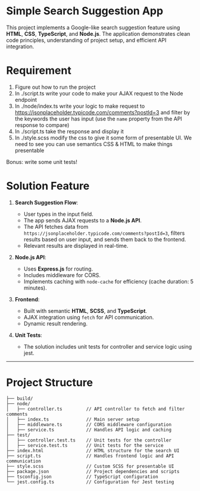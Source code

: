 # Simple Search Suggestion App

This project implements a Google-like search suggestion feature using **HTML**, **CSS**, **TypeScript**, and **Node.js**. The application demonstrates clean code principles, understanding of project setup, and efficient API integration.

# Requirement

1. Figure out how to run the project
2. In ./script.ts write your code to make your AJAX request to the Node endpoint
3. In ./node/index.ts write your logic to make request to https://jsonplaceholder.typicode.com/comments?postId=3 and filter by the keywords the user has input (use the `name` property from the API response to compare)
4. In ./script.ts take the response and display it
5. In ./style.scss modify the css to give it some form of presentable UI. We need to see you can use semantics CSS & HTML to make things presentable

Bonus: write some unit tests!

# Solution Feature

1. **Search Suggestion Flow**:

   - User types in the input field.
   - The app sends AJAX requests to a **Node.js API**.
   - The API fetches data from `https://jsonplaceholder.typicode.com/comments?postId=3`, filters results based on user input, and sends them back to the frontend.
   - Relevant results are displayed in real-time.

2. **Node.js API**:

   - Uses **Express.js** for routing.
   - Includes middleware for CORS.
   - Implements caching with `node-cache` for efficiency (cache duration: 5 minutes).

3. **Frontend**:

   - Built with semantic **HTML**, **SCSS**, and **TypeScript**.
   - AJAX integration using `fetch` for API communication.
   - Dynamic result rendering.

4. **Unit Tests**:
   - The solution includes unit tests for controller and service logic using jest.

---

# Project Structure

```plaintext
├── build/
├── node/
│   ├── controller.ts         // API controller to fetch and filter comments
│   ├── index.ts              // Main server setup
│   ├── middleware.ts         // CORS middleware configuration
│   ├── service.ts            // Handles API logic and caching
├── test/
│   ├── controller.test.ts    // Unit tests for the controller
│   ├── service.test.ts       // Unit tests for the service
├── index.html                // HTML structure for the search UI
├── script.ts                 // Handles frontend logic and API communication
├── style.scss                // Custom SCSS for presentable UI
├── package.json              // Project dependencies and scripts
├── tsconfig.json             // TypeScript configuration
└── jest.config.ts            // Configuration for Jest testing
```
